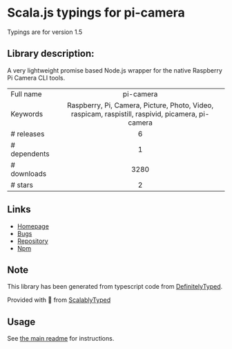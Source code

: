 
# Scala.js typings for pi-camera

Typings are for version 1.5

## Library description:
A very lightweight promise based Node.js wrapper for the native Raspberry Pi Camera CLI tools.

|                    |                 |
| ------------------ | :-------------: |
| Full name          | pi-camera |
| Keywords           | Raspberry, Pi, Camera, Picture, Photo, Video, raspicam, raspistill, raspivid, picamera, pi-camera |
| # releases         | 6 |
| # dependents       | 1 |
| # downloads        | 3280 |
| # stars            | 2 |

## Links
- [Homepage](https://github.com/stetsmando/pi-camera#readme)
- [Bugs](https://github.com/stetsmando/pi-camera/issues)
- [Repository](https://github.com/stetsmando/pi-camera)
- [Npm](https://www.npmjs.com/package/pi-camera)
    


## Note
This library has been generated from typescript code from [DefinitelyTyped](https://definitelytyped.org).

Provided with :purple_heart: from [ScalablyTyped](https://github.com/oyvindberg/ScalablyTyped)

## Usage
See [the main readme](../../readme.md) for instructions.


